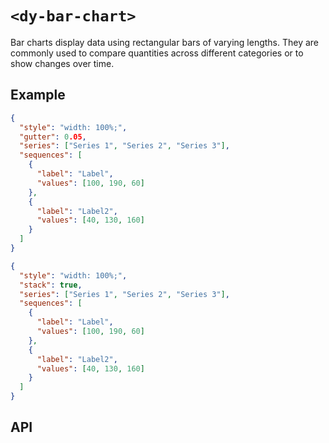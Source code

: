 # `<dy-bar-chart>`

Bar charts display data using rectangular bars of varying lengths. They are commonly used to compare quantities across different categories or to show changes over time.

## Example

<gbp-example name="dy-bar-chart" src="https://esm.sh/duoyun-ui/elements/bar-chart">

```json
{
  "style": "width: 100%;",
  "gutter": 0.05,
  "series": ["Series 1", "Series 2", "Series 3"],
  "sequences": [
    {
      "label": "Label",
      "values": [100, 190, 60]
    },
    {
      "label": "Label2",
      "values": [40, 130, 160]
    }
  ]
}
```

</gbp-example>

<gbp-example name="dy-bar-chart" src="https://esm.sh/duoyun-ui/elements/bar-chart">

```json
{
  "style": "width: 100%;",
  "stack": true,
  "series": ["Series 1", "Series 2", "Series 3"],
  "sequences": [
    {
      "label": "Label",
      "values": [100, 190, 60]
    },
    {
      "label": "Label2",
      "values": [40, 130, 160]
    }
  ]
}
```

</gbp-example>

## API

<gbp-api src="/src/elements/bar-chart.ts"></gbp-api>
